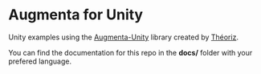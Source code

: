 # Augmenta for Unity

Unity examples using the [Augmenta-Unity](https://github.com/theoriz/augmentaunity) library created by [Théoriz](http://www.theoriz.com/en/).

You can find the documentation for this repo in the **docs/** folder with your prefered language.